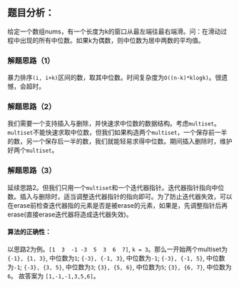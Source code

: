 ## 题目分析：

给定一个数组nums，有一个长度为k的窗口从最左端往最右端滑。问：在滑动过程中出现的所有中位数。如果k为偶数，则中位数为居中两数的平均值。

### 解题思路（1）
暴力排序`(i, i+k)`区间的数，取其中位数。时间复杂度为`O((n-k)*klogk)`。很遗憾，会超时。
### 解题思路（2）
我们需要一个支持插入与删除，并快速求中位数的数据结构。考虑`multiset`。`multiset`不能快速求取中位数，但我们如果构造两个`multiset`，一个保存前一半的数，另一个保存后一半的数，我们就能轻易求得中位数。期间插入删除时，维护好两个`multiset`。
### 解题思路（3）
延续思路2。但我们只用一个`multiset`和一个迭代器指针。迭代器指针指向中位数。插入与删除时，适当调整迭代器指针的指向即可。为了防止迭代器失效，可以在erase前检查迭代器指的元素是否是被erase的元素，如果是，先调整指针后再erase(直接erase迭代器将造成迭代器失效)。
#### 算法的正确性：
以思路2为例。`[1  3  -1 -3  5  3  6  7]`, `k = 3`。那么一开始两个multiset为`{-1}, {1, 3}`, 中位数为`1`; `{-3}, {-1, 3}`, 中位数为`-1`; `{-3}, {-1, 5}`, 中位数为`-1`; `{-3}, {3, 5}`, 中位数为`3`;  `{3}, {5, 6}`, 中位数为`5`;  `{3}, {6, 7}`, 中位数为`6`。 故答案为 `[1,-1,-1,3,5,6]`。
